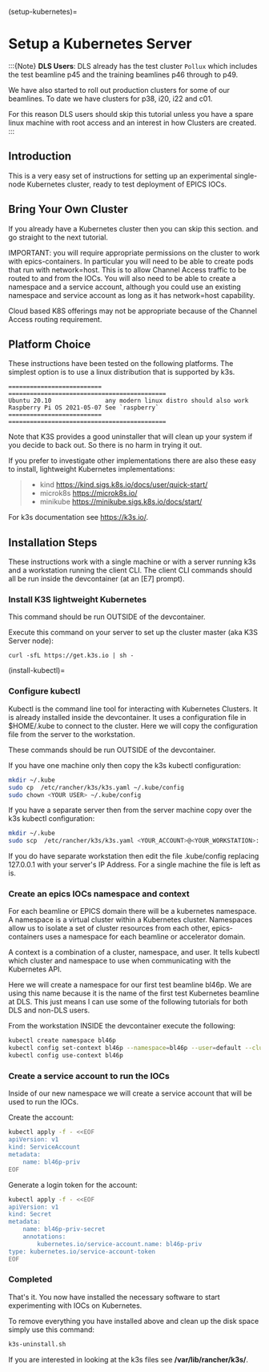 (setup-kubernetes)=

# Setup a Kubernetes Server

:::{Note}
**DLS Users**: DLS already has the test cluster `Pollux` which includes
the test beamline p45 and the training beamlines p46 through to p49.

We have also started to roll out production clusters for some of our
beamlines. To date we have clusters for p38, i20, i22 and c01.

For this reason DLS users should skip this tutorial unless you have a
spare linux machine with root access and an interest in how Clusters
are created.
:::

## Introduction

This is a very easy set of instructions for setting up an experimental
single-node Kubernetes cluster, ready to test deployment of EPICS IOCs.

## Bring Your Own Cluster

If you already have a Kubernetes cluster then you can skip this section.
and go straight to the next tutorial.

IMPORTANT: you will require appropriate permissions on the cluster to work
with epics-containers. In particular you will need to be able to create
pods that run with network=host. This is to allow Channel Access traffic
to be routed to and from the IOCs. You will also need to be able to create
a namespace and a service account, although you could use an existing
namespace and service account as long as it has network=host capability.

Cloud based K8S offerings may not be appropriate because of the Channel Access
routing requirement.

## Platform Choice

These instructions have been tested on the following platforms. The simplest
option is to use a linux distribution that is supported by k3s.

```{eval-rst}
========================== ============================================
Ubuntu 20.10               any modern linux distro should also work
Raspberry Pi OS 2021-05-07 See `raspberry`
========================== ============================================
```

Note that K3S provides a good uninstaller that will clean up your system
if you decide to back out. So there is no harm in trying it out.

If you prefer to investigate other implementations there are also these
easy to install, lightweight Kubernetes implementations:

> - kind <https://kind.sigs.k8s.io/docs/user/quick-start/>
> - microk8s <https://microk8s.io/>
> - minikube <https://minikube.sigs.k8s.io/docs/start/>

For k3s documentation see <https://k3s.io/>.

## Installation Steps

These instructions work with a single machine or with a server running k3s
and a workstation running the client CLI. The client CLI commands should
all be run inside the devcontainer (at an \[E7\] prompt).

### Install K3S lightweight Kubernetes

This command should be run OUTSIDE of the devcontainer.

Execute this command on your server to set up the cluster master
(aka K3S Server node):

```
curl -sfL https://get.k3s.io | sh -
```

(install-kubectl)=

### Configure kubectl

Kubectl is the command line tool for interacting with Kubernetes Clusters. It is
already installed inside the devcontainer. It uses a configuration file in
\$HOME/.kube to connect to the cluster. Here we will copy the configuration file
from the server to the workstation.

These commands should be run OUTSIDE of the devcontainer.

If you have one machine only then copy the k3s kubectl configuration:

```bash
mkdir ~/.kube
sudo cp  /etc/rancher/k3s/k3s.yaml ~/.kube/config
sudo chown <YOUR USER> ~/.kube/config
```

If you have a separate server then from the server machine copy over the k3s
kubectl configuration:

```bash
mkdir ~/.kube
sudo scp  /etc/rancher/k3s/k3s.yaml <YOUR_ACCOUNT>@<YOUR_WORKSTATION>:.kube/config
```

If you do have separate workstation then edit the file .kube/config replacing
127.0.0.1 with your server's IP Address. For a single machine the file is left
as is.

### Create an epics IOCs namespace and context

For each beamline or EPICS domain there will be a kubernetes namespace. A
namespace is a virtual cluster within a Kubernetes cluster. Namespaces allow
us to isolate a set of cluster resources from each other, epics-containers
uses a namespace for each beamline or accelerator domain.

A context is a combination of a cluster, namespace, and user. It tells kubectl
which cluster and namespace to use when communicating with the Kubernetes API.

Here we will create a namespace for our first test beamline bl46p. We are
using this name because it is the name of the first test Kubernetes beamline
at DLS. This just means I can use some of the following tutorials for both
DLS and non-DLS users.

From the workstation INSIDE the devcontainer execute the following:

```bash
kubectl create namespace bl46p
kubectl config set-context bl46p --namespace=bl46p --user=default --cluster=default
kubectl config use-context bl46p
```

### Create a service account to run the IOCs

Inside of our new namespace we will create a service account that will be used
to run the IOCs.

Create the account:

```bash
kubectl apply -f - <<EOF
apiVersion: v1
kind: ServiceAccount
metadata:
    name: bl46p-priv
EOF
```

Generate a login token for the account:

```bash
kubectl apply -f - <<EOF
apiVersion: v1
kind: Secret
metadata:
    name: bl46p-priv-secret
    annotations:
        kubernetes.io/service-account.name: bl46p-priv
type: kubernetes.io/service-account-token
EOF
```

### Completed

That's it. You now have installed the necessary software to start experimenting
with IOCs on Kubernetes.

To remove everything you have installed above and clean up the disk space
simply use this command:

```bash
k3s-uninstall.sh
```

If you are interested in looking at the k3s files see **/var/lib/rancher/k3s/**.

